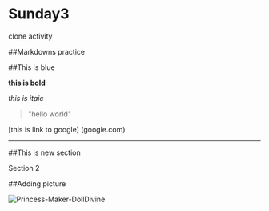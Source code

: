 # Sunday3
clone activity

##Markdowns practice

##This is blue

**this is bold**

*this is itaic*

> "hello world"

[this is link to google] (google.com)

---

##This is new section

Section 2

##Adding picture 

![Princess-Maker-DollDivine](https://user-images.githubusercontent.com/101629699/159142690-c6b3ffda-949e-406c-96d2-4f6d301d90cb.jpg)

